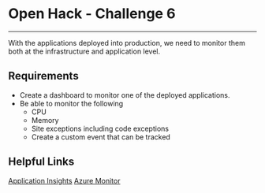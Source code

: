 # Open Hack - Challenge 6

---

With the applications deployed into production, we need to monitor them both at the infrastructure and application level.

## Requirements

* Create a dashboard to monitor one of the deployed applications.
* Be able to monitor the following
  * CPU
  * Memory
  * Site exceptions including code exceptions
  * Create a custom event that can be tracked

## Helpful Links
[Application Insights](https://learn.microsoft.com/azure/azure-monitor/app/app-insights-overview?tabs=net)
[Azure Monitor](https://learn.microsoft.com/en-us/azure/azure-monitor/getting-started)